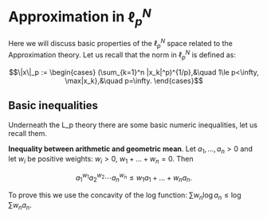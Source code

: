 # Approximation in $\ell_p^N$

Here we will discuss basic properties of the $\ell_p^N$ space related to the Approximation theory.
Let us recall that the norm in $\ell_p^N$ is defined as:
```math
\|x\|_p := \begin{cases}
 (\sum_{k=1}^n |x_k|^p)^{1/p},&\quad 1\le p<\infty,
 \max|x_k},&\quad p=\infty.
\end{cases}
```

## Basic inequalities

Underneath the L_p theory there are some basic numeric inequalities, let us recall them.

**Inequality between arithmetic and geometric mean**. Let $a_1,\ldots,a_n>0$ and let $w_i$ be positive weights: $w_i>0$, $w_1+\ldots+w_n=0$. Then
```math
a_1^{w_1}a_2^{w_2}\cdots a_n^{w_n} \le w_1a_1 + \ldots + w_na_n.
```
To prove this we use the concavity of the log function: $\sum w_n\log a_n \le \log\sum w_na_n$.
